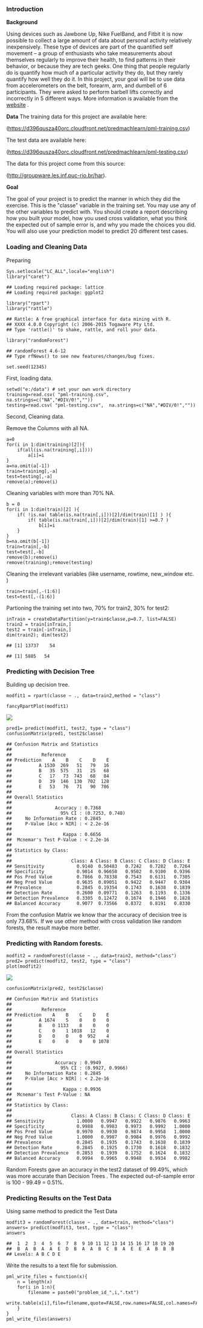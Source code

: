 ### Introduction

**Background**

Using devices such as Jawbone Up, Nike FuelBand, and Fitbit it is now
possible to collect a large amount of data about personal activity
relatively inexpensively. These type of devices are part of the
quantified self movement – a group of enthusiasts who take measurements
about themselves regularly to improve their health, to find patterns in
their behavior, or because they are tech geeks. One thing that people
regularly do is quantify how much of a particular activity they do, but
they rarely quantify how well they do it. In this project, your goal
will be to use data from accelerometers on the belt, forearm, arm, and
dumbell of 6 participants. They were asked to perform barbell lifts
correctly and incorrectly in 5 different ways. More information is
available from the [website](http://groupware.les.inf.puc-rio.br/har) .

**Data** The training data for this project are available here:

(<https://d396qusza40orc.cloudfront.net/predmachlearn/pml-training.csv>)

The test data are available here:

(<https://d396qusza40orc.cloudfront.net/predmachlearn/pml-testing.csv>)

The data for this project come from this source:

(<http://groupware.les.inf.puc-rio.br/har>).

**Goal**

The goal of your project is to predict the manner in which they did the
exercise. This is the "classe" variable in the training set. You may use
any of the other variables to predict with. You should create a report
describing how you built your model, how you used cross validation, what
you think the expected out of sample error is, and why you made the
choices you did. You will also use your prediction model to predict 20
different test cases.

### Loading and Cleaning Data

Preparing

    Sys.setlocale("LC_ALL",locale="english")
    library("caret")

    ## Loading required package: lattice
    ## Loading required package: ggplot2

    library("rpart")
    library("rattle")

    ## Rattle: A free graphical interface for data mining with R.
    ## XXXX 4.0.0 Copyright (c) 2006-2015 Togaware Pty Ltd.
    ## Type 'rattle()' to shake, rattle, and roll your data.

    library("randomForest")

    ## randomForest 4.6-12
    ## Type rfNews() to see new features/changes/bug fixes.

    set.seed(12345)

First, loading data.

    setwd("e:/data") # set your own work directory
    training=read.csv( "pml-training.csv",  na.strings=c("NA","#DIV/0!",""))
    testing=read.csv( "pml-testing.csv",  na.strings=c("NA","#DIV/0!",""))

Second, Cleaning data.

Remove the Columns with all NA.

    a=0
    for(i in 1:dim(training)[2]){
        if(all(is.na(training[,i])))
            a[i]=i
    }
    a=na.omit(a[-1])
    train=training[,-a]
    test=testing[,-a]
    remove(a);remove(i)

Cleaning variables with more than 70% NA.

    b = 0
    for(i in 1:dim(train)[2] ){
        if( !is.na( table(is.na(train[,i]))[2]/dim(train)[1] ) ){
            if( table(is.na(train[,i]))[2]/dim(train)[1] >=0.7 )
                b[i]=i
        }
    }
    b=na.omit(b[-1])
    train=train[,-b]
    test=test[,-b]
    remove(b);remove(i)
    remove(training);remove(testing)

Cleaning the irrelevant variables (like username, rowtime, new\_window
etc. )

    train=train[,-(1:6)]
    test=test[,-(1:6)]

Partioning the training set into two, 70% for train2, 30% for test2:

    inTrain = createDataPartition(y=train$classe,p=0.7, list=FALSE)
    train2 = train[inTrain,]
    test2 = train[-inTrain,]
    dim(train2); dim(test2)

    ## [1] 13737    54

    ## [1] 5885   54

### Predicting with Decision Tree

Building up decision tree.

    modfit1 = rpart(classe ~ ., data=train2,method = "class")

    fancyRpartPlot(modfit1)

![](Practical_Machine_Learning_Writeup__files/figure-markdown_strict/unnamed-chunk-8-1.png)

    pred1= predict(modfit1, test2, type = "class")
    confusionMatrix(pred1, test2$classe)

    ## Confusion Matrix and Statistics
    ## 
    ##           Reference
    ## Prediction    A    B    C    D    E
    ##          A 1530  269   51   79   16
    ##          B   35  575   31   25   68
    ##          C   17   73  743   68   84
    ##          D   39  146  130  702  128
    ##          E   53   76   71   90  786
    ## 
    ## Overall Statistics
    ##                                          
    ##                Accuracy : 0.7368         
    ##                  95% CI : (0.7253, 0.748)
    ##     No Information Rate : 0.2845         
    ##     P-Value [Acc > NIR] : < 2.2e-16      
    ##                                          
    ##                   Kappa : 0.6656         
    ##  Mcnemar's Test P-Value : < 2.2e-16      
    ## 
    ## Statistics by Class:
    ## 
    ##                      Class: A Class: B Class: C Class: D Class: E
    ## Sensitivity            0.9140  0.50483   0.7242   0.7282   0.7264
    ## Specificity            0.9014  0.96650   0.9502   0.9100   0.9396
    ## Pos Pred Value         0.7866  0.78338   0.7543   0.6131   0.7305
    ## Neg Pred Value         0.9635  0.89051   0.9422   0.9447   0.9384
    ## Prevalence             0.2845  0.19354   0.1743   0.1638   0.1839
    ## Detection Rate         0.2600  0.09771   0.1263   0.1193   0.1336
    ## Detection Prevalence   0.3305  0.12472   0.1674   0.1946   0.1828
    ## Balanced Accuracy      0.9077  0.73566   0.8372   0.8191   0.8330

From the confusion Matrix we know thar the accuracy of decision tree is
only 73.68%. If we use other method with cross validation like random
forests, the result maybe more better.

### Predicting with Random forests.

    modfit2 = randomForest(classe ~ ., data=train2, method="class")
    pred2= predict(modfit2, test2, type = "class")
    plot(modfit2)

![](Practical_Machine_Learning_Writeup__files/figure-markdown_strict/unnamed-chunk-10-1.png)

    confusionMatrix(pred2, test2$classe)

    ## Confusion Matrix and Statistics
    ## 
    ##           Reference
    ## Prediction    A    B    C    D    E
    ##          A 1674    5    0    0    0
    ##          B    0 1133    8    0    0
    ##          C    0    1 1018   12    0
    ##          D    0    0    0  952    4
    ##          E    0    0    0    0 1078
    ## 
    ## Overall Statistics
    ##                                           
    ##                Accuracy : 0.9949          
    ##                  95% CI : (0.9927, 0.9966)
    ##     No Information Rate : 0.2845          
    ##     P-Value [Acc > NIR] : < 2.2e-16       
    ##                                           
    ##                   Kappa : 0.9936          
    ##  Mcnemar's Test P-Value : NA              
    ## 
    ## Statistics by Class:
    ## 
    ##                      Class: A Class: B Class: C Class: D Class: E
    ## Sensitivity            1.0000   0.9947   0.9922   0.9876   0.9963
    ## Specificity            0.9988   0.9983   0.9973   0.9992   1.0000
    ## Pos Pred Value         0.9970   0.9930   0.9874   0.9958   1.0000
    ## Neg Pred Value         1.0000   0.9987   0.9984   0.9976   0.9992
    ## Prevalence             0.2845   0.1935   0.1743   0.1638   0.1839
    ## Detection Rate         0.2845   0.1925   0.1730   0.1618   0.1832
    ## Detection Prevalence   0.2853   0.1939   0.1752   0.1624   0.1832
    ## Balanced Accuracy      0.9994   0.9965   0.9948   0.9934   0.9982

Random Forests gave an accuracy in the test2 dataset of 99.49%, which
was more accurate than Decision Trees . The expected out-of-sample error
is 100 - 99.49 = 0.51%.

### Predicting Results on the Test Data

Using same method to predicit the Test Data

    modfit3 = randomForest(classe ~ ., data=train, method="class")
    answers= predict(modfit3, test, type = "class")
    answers

    ##  1  2  3  4  5  6  7  8  9 10 11 12 13 14 15 16 17 18 19 20 
    ##  B  A  B  A  A  E  D  B  A  A  B  C  B  A  E  E  A  B  B  B 
    ## Levels: A B C D E

Write the results to a text file for submission.

    pml_write_files = function(x){
        n = length(x)
        for(i in 1:n){
            filename = paste0("problem_id_",i,".txt")
            write.table(x[i],file=filename,quote=FALSE,row.names=FALSE,col.names=FALSE)
        }
    }
    pml_write_files(answers)
